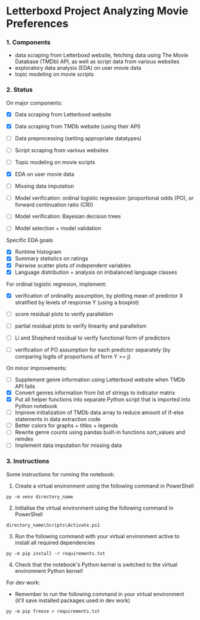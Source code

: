# Letterboxd Project Analyzing Movie Preferences

### 1. Components
- data scraping from Letterboxd website, fetching data using The Movie Database (TMDb) API, as well as script data from various websites
- exploratory data analysis (EDA) on user movie data
- topic modeling on movie scripts

### 2. Status
On major components:
- [x] Data scraping from Letterboxd website
- [x] Data scraping from TMDb website (using their API)
- [ ] Data preprocessing (setting appropriate datatypes)
- [ ] Script scraping from various websites
- [ ] Topic modeling on movie scripts
- [x] EDA on user movie data
- [ ] Missing data imputation
- [ ] Model verification: ordinal logistic regression (proportional odds (PO), or forward continuation ratio (CR))
- [ ] Model verification: Bayesian decision trees
- [ ] Model selection + model validation


Specific EDA goals        
- [x] Runtime histogram
- [x] Summary statistics on ratings
- [x] Pairwise scatter plots of independent variables
- [x] Language distribution + analysis on imbalanced language classes

For ordinal logistic regresion, implement:
- [x] verification of ordinality assumption, by plotting mean of predictor X stratified by levels of response Y (using a boxplot)
- [ ] score residual plots to verify parallelism
- [ ] partial residual plots to verify linearity and parallelism
- [ ] Li and Shepherd residual to verify functional form of predictors
- [ ] verification of PO assumption for each predictor separately (by comparing logits of proportions of form Y >= j)


On minor improvements:
- [ ] Supplement genre information using Letterboxd website when TMDb API fails
- [x] Convert genres information from list of strings to indicator matrix
- [x] Put all helper functions into separate Python script that is imported into Python notebook
- [ ] Improve initialization of TMDb data array to reduce amount of if-else statements in data extraction code
- [ ] Better colors for graphs + titles + legends
- [ ] Rewrite genre counts using pandas built-in functions sort_values and reindex
- [ ] Implement data imputation for missing data

### 3. Instructions
Some instructions for running the notebook:

1. Create a virtual environment using the following command in PowerShell
```
py -m venv directory_name
```
2. Initialise the virtual environment using the following command in PowerShell
```
directory_name\Scripts\Activate.ps1
```
3. Run the following command with your virtual environment active to install all required dependencies
```
py -m pip install -r requirements.txt
```
4. Check that the notebook's Python kernel is switched to the virtual environment Python kernel!


For dev work:

- Remember to run the following command in your virtual environment (it'll save installed packages used in dev work)
```
py -m pip freeze > requirements.txt
```